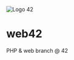 ![Logo 42](http://www.guidedelamobilite.com/wp-content/uploads/2017/01/ecole_42_guide_de_la_mobilite.jpg)
# web42
PHP &amp; web branch @ 42
